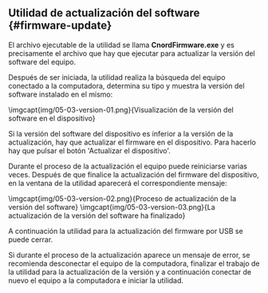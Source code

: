 ## Utilidad de actualización del software {#firmware-update}

El archivo ejecutable de la utilidad se llama **CnordFirmware.exe** y es precisamente el archivo que hay que ejecutar para actualizar la versión del software del equipo.

Después de ser iniciada, la utilidad realiza la búsqueda del equipo conectado a la computadora, determina su tipo y muestra la versión del software instalado en el mismo:

\imgcapt{img/05-03-version-01.png}{Visualización de la versión del software en el dispositivo}

Si la versión del software del dispositivo es inferior a la versión de la actualización, hay que actualizar el firmware en el dispositivo. Para hacerlo hay que pulsar el botón 'Actualizar el dispositivo'.

Durante el proceso de la actualización el equipo puede reiniciarse varias veces. Después de que finalice la actualización del firmware del dispositivo, en la ventana de la utilidad aparecerá el correspondiente mensaje:

\imgcapt{img/05-03-version-02.png}{Proceso de actualización de la versión del software}
\imgcapt{img/05-03-version-03.png}{La actualización de la versión del software ha finalizado}

A continuación la utilidad para la actualización del firmware por USB se puede cerrar.

Si durante el proceso de la actualización aparece un mensaje de error, se recomienda desconectar el equipo de la computadora, finalizar el trabajo de la utilidad para la actualización de la versión y a continuación conectar de nuevo el equipo a la computadora e iniciar la utilidad.

